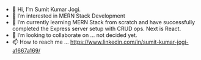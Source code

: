 - 👋 Hi, I’m Sumit Kumar Jogi.
- 👀 I’m interested in MERN Stack Development
- 🌱 I’m currently learning MERN Stack from scratch and have successfully completed the Express server setup with CRUD ops. Next is React.
- 💞️ I’m looking to collaborate on ... not decided yet.
- 📫 How to reach me ... https://www.linkedin.com/in/sumit-kumar-jogi-a1667a169/

<!---
maxkumar93 is a ✨ special ✨ repository because its `README.md` (this file) appears on your GitHub profile.
You can click the Preview link to take a look at your changes.
--->
